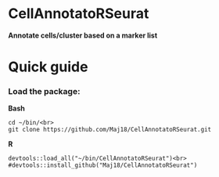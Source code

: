 
# CellAnnotatoRSeurat
**Annotate cells/cluster based on a marker list**

# Quick guide

### Load the package:
**Bash**

    cd ~/bin/<br>
    git clone https://github.com/Maj18/CellAnnotatoRSeurat.git

**R**

    devtools::load_all("~/bin/CellAnnotatoRSeurat")<br>
    #devtools::install_github("Maj18/CellAnnotatoRSeurat")
